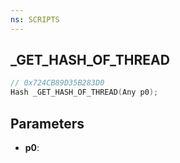 ```yaml
---
ns: SCRIPTS
---
```

## _GET_HASH_OF_THREAD

```c
// 0x724CB89D35B283D0
Hash _GET_HASH_OF_THREAD(Any p0);
```

## Parameters
* **p0**:

